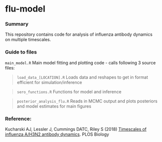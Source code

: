 # flu-model


### Summary

This repository contains code for analysis of influenza antibody dynamics on multiple timescales.

### Guide to files

`main_model.R` Main model fitting and plotting code - calls following 3 source files:

> `load_data_[LOCATION].R` Loads data and reshapes to get in format efficient for simulation/inference

> `sero_functions.R` Functions for model and inference

> `posterior_analysis_flu.R` Reads in MCMC output and plots posteriors and model estimates for main figures

### Reference:

Kucharski AJ, Lessler J, Cummings DATC, Riley S (2018) [Timescales of influenza A/H3N2 antibody dynamics](https://journals.plos.org/plosbiology/article?id=10.1371/journal.pbio.2004974). PLOS Biology